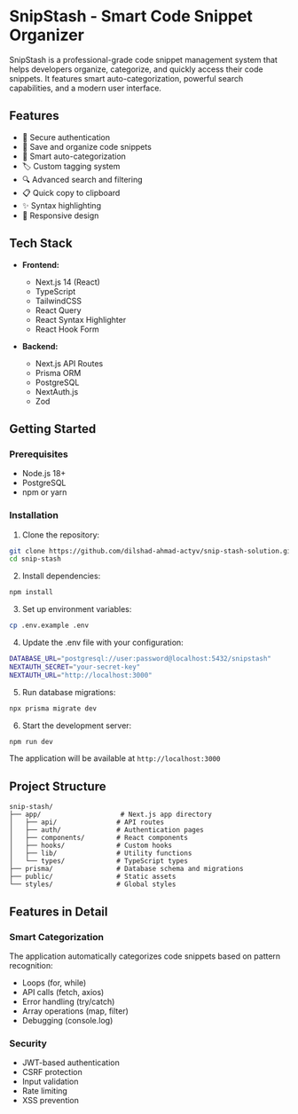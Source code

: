 # SnipStash - Smart Code Snippet Organizer

SnipStash is a professional-grade code snippet management system that helps developers organize, categorize, and quickly access their code snippets. It features smart auto-categorization, powerful search capabilities, and a modern user interface.

## Features

- 🔐 Secure authentication
- 📝 Save and organize code snippets
- 🤖 Smart auto-categorization
- 🏷️ Custom tagging system
- 🔍 Advanced search and filtering
- 📋 Quick copy to clipboard
- ✨ Syntax highlighting
- 📱 Responsive design

## Tech Stack

- **Frontend:**

  - Next.js 14 (React)
  - TypeScript
  - TailwindCSS
  - React Query
  - React Syntax Highlighter
  - React Hook Form

- **Backend:**
  - Next.js API Routes
  - Prisma ORM
  - PostgreSQL
  - NextAuth.js
  - Zod

## Getting Started

### Prerequisites

- Node.js 18+
- PostgreSQL
- npm or yarn

### Installation

1. Clone the repository:

```bash
git clone https://github.com/dilshad-ahmad-actyv/snip-stash-solution.git
cd snip-stash
```

2. Install dependencies:

```bash
npm install
```

3. Set up environment variables:

```bash
cp .env.example .env
```

4. Update the .env file with your configuration:

```bash
DATABASE_URL="postgresql://user:password@localhost:5432/snipstash"
NEXTAUTH_SECRET="your-secret-key"
NEXTAUTH_URL="http://localhost:3000"
```

5. Run database migrations:

```bash
npx prisma migrate dev
```

6. Start the development server:

```bash
npm run dev
```

The application will be available at `http://localhost:3000`

## Project Structure

```
snip-stash/
├── app/                    # Next.js app directory
│   ├── api/               # API routes
│   ├── auth/              # Authentication pages
│   ├── components/        # React components
│   ├── hooks/             # Custom hooks
│   ├── lib/               # Utility functions
│   └── types/             # TypeScript types
├── prisma/                # Database schema and migrations
├── public/                # Static assets
└── styles/                # Global styles
```

## Features in Detail

### Smart Categorization

The application automatically categorizes code snippets based on pattern recognition:

- Loops (for, while)
- API calls (fetch, axios)
- Error handling (try/catch)
- Array operations (map, filter)
- Debugging (console.log)

### Security

- JWT-based authentication
- CSRF protection
- Input validation
- Rate limiting
- XSS prevention